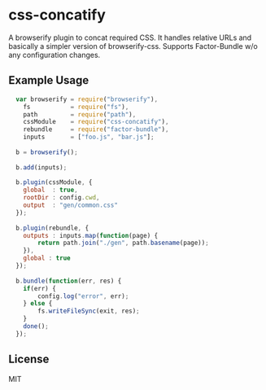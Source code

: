 # css-concatify

A browserify plugin to concat required CSS. It handles relative URLs and basically a simpler version of browserify-css.
Supports Factor-Bundle w/o any configuration changes.

## Example Usage
```javascript
  var browserify = require("browserify"),
    fs           = require("fs"),
    path         = require("path"),
    cssModule    = require("css-concatify"),
    rebundle     = require("factor-bundle"),
    inputs       = ["foo.js", "bar.js"];
    
  b = browserify();
  
  b.add(inputs);
  
  b.plugin(cssModule, {
    global  : true,
    rootDir : config.cwd,
    output  : "gen/common.css"
  });
  
  b.plugin(rebundle, {
    outputs : inputs.map(function(page) {
        return path.join("./gen", path.basename(page));
    }),
    global : true
  });
  
  b.bundle(function(err, res) {
    if(err) {
        config.log("error", err);
    } else {
        fs.writeFileSync(exit, res);
    }
    done();
  });
```
## License

MIT
